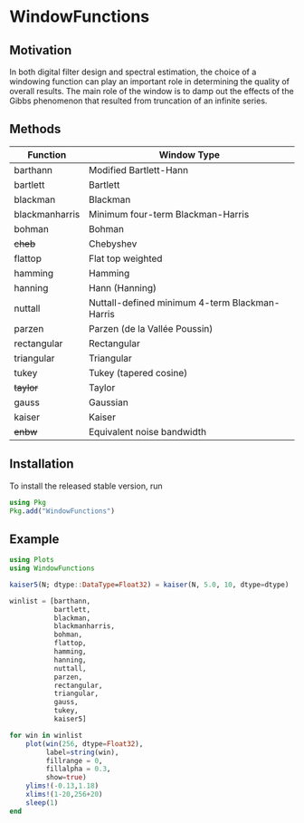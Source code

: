 
# WindowFunctions

## Motivation

In both digital filter design and spectral estimation, the choice of a windowing
function can play an important role in determining the quality of overall results.
The main role of the window is to damp out the effects of the Gibbs phenomenon that
resulted from truncation of an infinite series.

## Methods

| Function       | Window Type                                    |
| -------------- | ---------------------------------------------- |
| barthann       | Modified Bartlett-Hann                         |
| bartlett       | Bartlett                                       |
| blackman       | Blackman                                       |
| blackmanharris | Minimum four-term Blackman-Harris              |
| bohman         | Bohman                                         |
| ~~cheb~~           | Chebyshev                                      |
| flattop        | Flat top weighted                              |
| hamming        | Hamming                                        |
| hanning        | Hann (Hanning)                                 |
| nuttall        | Nuttall-defined minimum 4-term Blackman-Harris |
| parzen         | Parzen (de la Vallée Poussin)                  |
| rectangular    | Rectangular                                    |
| triangular     | Triangular                                     |
| tukey          | Tukey (tapered cosine)                         |
| ~~taylor~~         | Taylor                                         |
| gauss          | Gaussian                                       |
| kaiser         | Kaiser                                         |
| ~~enbw~~           | Equivalent noise bandwidth                     |


## Installation
To install the released stable version, run
```julia
using Pkg
Pkg.add("WindowFunctions")
```

## Example

```julia
using Plots
using WindowFunctions

kaiser5(N; dtype::DataType=Float32) = kaiser(N, 5.0, 10, dtype=dtype)

winlist = [barthann,
           bartlett,
           blackman,
           blackmanharris,
           bohman,
           flattop,
           hamming,
           hanning,
           nuttall,
           parzen,
           rectangular,
           triangular,
           gauss,
           tukey,
           kaiser5]

for win in winlist
    plot(win(256, dtype=Float32),
         label=string(win),
         fillrange = 0,
         fillalpha = 0.3,
         show=true)
    ylims!(-0.13,1.18)
    xlims!(1-20,256+20)
    sleep(1)
end
```
